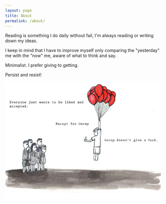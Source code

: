 ```yaml
---
layout: page
title: About
permalink: /about/
---
```


Reading is something I do daily without fail, I'm always reading or writing down my ideas.

I keep in mind that I have to improve myself only comparing the "yesterday" me with the "now" me, aware of what to think and say.

Minimalist. I prefer giving to getting.

Persist and resist!

![Just like me](/assets/gerep.png)